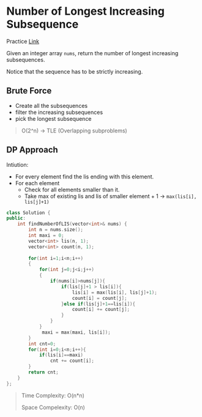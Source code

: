 # Number of Longest Increasing Subsequence

Practice [Link](https://leetcode.com/problems/number-of-longest-increasing-subsequence/)

Given an integer array `nums`, return the number of longest increasing subsequences.

Notice that the sequence has to be strictly increasing.

## Brute Force

- Create all the subsequences
- filter the increasing subsequences
- pick the longest subsequence

> O(2^n) -> TLE (Overlapping subproblems)


## DP Approach

Intiution: 
- For every element find the lis ending with this element.
- For each element
  - Check for all elements smaller than it.
  - Take max of existing lis and lis of smaller element + 1 -> ```max(lis[i], lis[j]+1)```


```cpp
class Solution {
public:
    int findNumberOfLIS(vector<int>& nums) {
        int n = nums.size();
        int maxi = 0;
        vector<int> lis(n, 1);
        vector<int> count(n, 1);
        
        for(int i=1;i<n;i++)
        {
            for(int j=0;j<i;j++)
            {
                if(nums[i]>nums[j]){
                    if(lis[j]+1 > lis[i]){
                        lis[i] = max(lis[i], lis[j]+1);
                        count[i] = count[j];
                    }else if(lis[j]+1==lis[i]){
                        count[i] += count[j];
                    }
                }
            }
             maxi = max(maxi, lis[i]);   
        }
        int cnt=0;
        for(int i=0;i<n;i++){
            if(lis[i]==maxi)
                cnt += count[i];
        }
        return cnt;
    }
};
```
> Time Complexity: O(n*n)
> 
> Space Compelexity: O(n)
